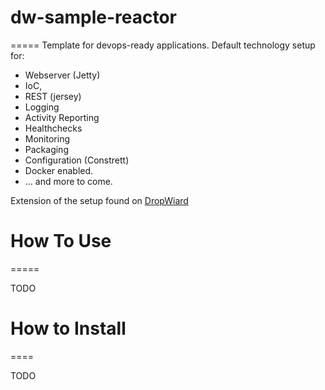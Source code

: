 # dw-sample-reactor
=====
Template for devops-ready applications.
Default technology setup for: 
* Webserver (Jetty)
* IoC, 
* REST (jersey)
* Logging
* Activity Reporting
* Healthchecks
* Monitoring
* Packaging
* Configuration (Constrett)
* Docker enabled.
* ... and more to come.


Extension of the setup found on <a href="http://www.dropwizard.io/"/>DropWiard</a>

# How To Use
=====

TODO

# How to Install
====

TODO
